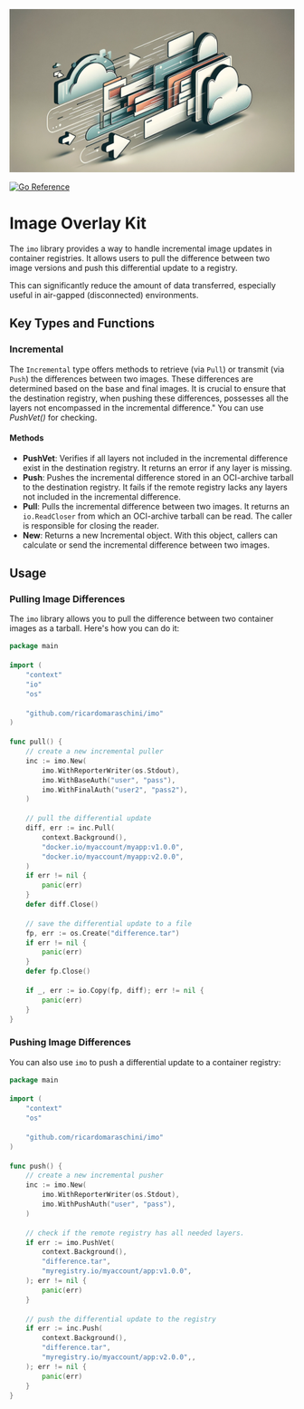 <p>
    <img src="banner.png" alt="Banner">
</p>

[![Go Reference](https://pkg.go.dev/badge/github.com/ricardomaraschini/imo.svg)](https://pkg.go.dev/github.com/ricardomaraschini/imo)

# Image Overlay Kit

The `imo` library provides a way to handle incremental image
updates in container registries. It allows users to pull the
difference between two image versions and push this differential
update to a registry.

This can significantly reduce the amount of data transferred,
especially useful in air-gapped (disconnected) environments.

## Key Types and Functions

### Incremental

The `Incremental` type offers methods to retrieve (via `Pull`) or transmit
(via `Push`) the differences between two images. These differences are determined
based on the base and final images. It is crucial to ensure that the destination
registry, when pushing these differences, possesses all the layers not encompassed
in the incremental difference." You can use _PushVet()_ for checking.

#### Methods

- **PushVet**: Verifies if all layers not included in the incremental difference
exist in the destination registry. It returns an error if any layer is missing.
- **Push**: Pushes the incremental difference stored in an OCI-archive tarball to
the destination registry. It fails if the remote registry lacks any layers not
included in the incremental difference.
- **Pull**: Pulls the incremental difference between two images. It returns an
`io.ReadCloser` from which an OCI-archive tarball can be read. The caller is
responsible for closing the reader.
- **New**: Returns a new Incremental object. With this object, callers can calculate
or send the incremental difference between two images.

## Usage

### Pulling Image Differences

The `imo` library allows you to pull the difference between two container images as
a tarball. Here's how you can do it:

```go
package main

import (
	"context"
	"io"
	"os"

	"github.com/ricardomaraschini/imo"
)

func pull() {
	// create a new incremental puller
	inc := imo.New(
		imo.WithReporterWriter(os.Stdout),
		imo.WithBaseAuth("user", "pass"),
		imo.WithFinalAuth("user2", "pass2"),
	)

	// pull the differential update
	diff, err := inc.Pull(
		context.Background(),
		"docker.io/myaccount/myapp:v1.0.0",
		"docker.io/myaccount/myapp:v2.0.0",
	)
	if err != nil {
		panic(err)
	}
	defer diff.Close()

	// save the differential update to a file
	fp, err := os.Create("difference.tar")
	if err != nil {
		panic(err)
	}
	defer fp.Close()

	if _, err := io.Copy(fp, diff); err != nil {
		panic(err)
	}
}
```

### Pushing Image Differences

You can also use `imo` to push a differential update to a container registry:

```go
package main

import (
	"context"
	"os"

	"github.com/ricardomaraschini/imo"
)

func push() {
	// create a new incremental pusher
	inc := imo.New(
		imo.WithReporterWriter(os.Stdout),
		imo.WithPushAuth("user", "pass"),
	)

	// check if the remote registry has all needed layers.
	if err := imo.PushVet(
		context.Background(),
		"difference.tar",
		"myregistry.io/myaccount/app:v1.0.0",
	); err != nil {
		panic(err)
	}

	// push the differential update to the registry
	if err := inc.Push(
		context.Background(),
		"difference.tar",
		"myregistry.io/myaccount/app:v2.0.0",,
	); err != nil {
		panic(err)
	}
}
```

